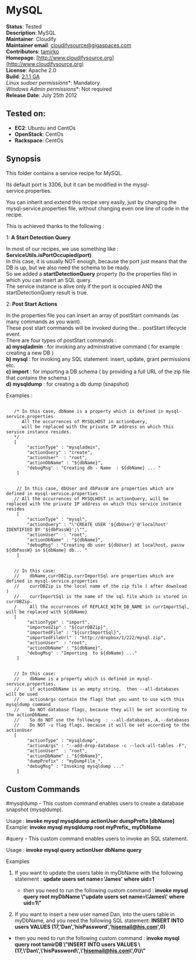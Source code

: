 # MySQL 

**Status**: Tested  
**Description**:  MySQL   
**Maintainer**:       Cloudify  
**Maintainer email**: cloudifysource@gigaspaces.com  
**Contributors**:    [tamirko](https://github.com/tamirko)  
**Homepage**:   [http://www.cloudifysource.org](http://www.cloudifysource.org)  
**License**:      Apache 2.0   
**Build**:  [2.1.1 GA](http://repository.cloudifysource.org/org/cloudifysource/2.1.1/gigaspaces-cloudify-2.1.1-ga-b1400.zip)   
**Linux* sudoer permissions**:	Mandatory  
**Windows* Admin permissions**:  Not required    
**Release Date**: July 25th 2012  


Tested on:
--------

* <strong>EC2</strong>: Ubuntu and CentOs 
* <strong>OpenStack</strong>: CentOs 
* <strong>Rackspace</strong>: CentOs 



Synopsis
--------

This folder contains a service recipe for MySQL.

Its default port is 3306, but it can be modified in the mysql-service.properties.

You can inherit and extend this recipe very easily, just by changing the mysql-service.properties file, without changing even one line of code in the recipe.

This is achieved thanks to the following  : 

1:	<strong>A Start Detection Query</strong> 

In most of our recipes, we use something like : <strong>ServiceUtils.isPortOccupied(port)</strong>.  
In this case, it is usually NOT enough, because the port just means that the DB is up, but we also need the schema to be ready.  
So we added a <strong>startDetectionQuery</strong> property (to the properties file) in which you can insert an SQL query.  
The service instance is alive only if the port is occupied AND the startDetectionQuery result is true.

2:	<strong>Post Start Actions</strong>

In the properties file you can insert an array of postStart commands (as many commands as you want).  
These post start commands will be invoked during the... postStart lifecycle event.    
There are four types of postStart commands :  
**a) mysqladmin** : for invoking any administrative command ( for example : creating a new DB )   
**b) mysql**      : for invoking any SQL statement: insert, update, grant permissions etc.  
**c) import**     : for importing a DB schema ( by providing a full URL of the zip file that contains the schema )  
**d) mysqldump**  : for creating a db dump (snapshot)  

Examples :  
   
<pre><code>   
   /* In this case, dbName is a property which is defined in mysql-service.properties    
      All the occurrences of MYSQLHOST in actionQuery, 
	  will be replaced with the private IP address on which this service instance resides.   
   */
   [    
		"actionType" : "mysqladmin",   
		"actionQuery" : "create",  
		"actionUser"  : "root",  
		"actionDbName" : "${dbName}",  
		"debugMsg" : "Creating db - Name  : ${dbName} ... "  
	]  
</code></pre>  

<pre><code>	
	// In this case, dbUser and dbPassW are properties which are defined in mysql-service.properties   
   // All the occurrences of MYSQLHOST in actionQuery, will be replaced with the private IP address on which this service instance resides	  
	[   
		"actionType" : "mysql", 		  
		"actionQuery" : "\"CREATE USER '${dbUser}'@'localhost' IDENTIFIED BY '${dbPassW}';\"",  
		"actionUser"  : "root",  
		"actionDbName" : "${dbName}",  
		"debugMsg" : "Creating db user ${dbUser} at localhost, passw ${dbPassW} in ${dbName} db... "   
	]  
</code></pre>  	
<pre><code>	  
   // In this case:  
   //    dbName,currDBZip,currImportSql are properties which are defined in mysql-service.properties   
   //    currDBZip is the local name of the zip file ( after download )  
   //    currImportSql is the name of the sql file which is stored in currDBZip.   
   /     All the occurrences of REPLACE_WITH_DB_NAME in currImportSql, will be replaced with ${dbName}    
   [   
		"actionType" : "import",   
		"importedZip" : "${currDBZip}",  
		"importedFile" : "${currImportSql}",  
		"importedFileUrl" : "http://dropbox/1/222/mysql.zip",  
		"actionUser"  : "root",  
		"actionDbName" : "${dbName}",  
		"debugMsg" : "Importing  to ${dbName} ..."  
	]	
</code></pre>	
<pre><code>	
   // In this case:  
   //    dbName is a property which is defined in mysql-service.properties.  
   //    if actionDbName is an empty string,  then --all-databases will be used  
   //    actionArgs contain the flags that you want to use with this mysqldump command  
   //    Do NOT database flags, because they will be set according to the actionDbName.  
   //    So do NOT use the following  : --all-databases,-A,--databases  
   //    Do NOT -u flag flags, because it will be set according to the actionUser  
   [   
		"actionType" : "mysqldump",   
		"actionArgs" : "--add-drop-database -c --lock-all-tables -F",  
		"actionUser"  : "root",  
		"actionDbName" : "${dbName}",  
		"dumpPrefix" : "myDumpFile_",  
		"debugMsg" : "Invoking mysqldump ..."   
	]	
</code></pre>


## Custom Commands 

#mysqldump - This custom command enables users to create a database snapshot (mysqldump).

Usage :  <strong>invoke mysql mysqldump actionUser dumpPrefix [dbName]</strong>
Example: <strong>invoke mysql mysqldump root myPrefix_ myDbName</strong>
		
#query - This custom command enables users to invoke an SQL statement.

Usage :  <strong>invoke mysql query actionUser dbName query</strong>
		
Examples 

1. If you want to update the users table in myDbName with the following statement : 
<strong>update users set name='James' where uid=1</strong>
   - then you need to run the following custom command : 
<strong>invoke mysql query root myDbName \\"update users set name=\\'James\\' where uid=1\\"</strong>

2. If you want to insert a new user named Dan, into the users table in myDbName, and you need the following SQL statement:
<strong>INSERT INTO users VALUES (17,'Dan','hisPassword','hisemail@his.com',0)</strong>
  - then you need to run the following custom command : 
<strong>invoke mysql query root tamirDB \\"INSERT INTO users VALUES \\(17,\\'Dan\\',\\'hisPassword\\',\\'hisemail@his.com\\',0\\)\\"</strong>

